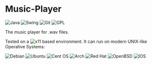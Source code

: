 # Music-Player

![Java](https://img.shields.io/badge/java-%23ED8B00.svg?style=flat&logo=java&logoColor=white) ![Swing](https://img.shields.io/badge/swing-9cf?style=flat&logo=swing%logoColor=white) ![Git](https://img.shields.io/badge/git-%23F05033.svg?style=flat&logo=git&logoColor=white) ![GPL](https://img.shields.io/badge/-GPLv2-yellow) 

The music player for .wav files.



Tested on a ![x11](https://img.shields.io/badge/X11-F28834?logo=x.org&logoColor=ffffff) based environment. It can run on modern UNIX-like Operative Systems:

![Debian](https://img.shields.io/badge/Debian-D70A53?style=flat&logo=debian&logoColor=white) ![Ubuntu](https://img.shields.io/badge/Ubuntu-E95420?style=flat&logo=ubuntu&logoColor=white) ![Cent OS](https://img.shields.io/badge/cent%20os-002260?style=flat&logo=centos&logoColor=F0F0F0) ![Arch](https://img.shields.io/badge/Arch%20Linux-1793D1?logo=arch-linux&logoColor=fff&style=flat) ![Red Hat](https://img.shields.io/badge/Red%20Hat-EE0000?style=flat&logo=redhat&logoColor=white) ![OpenBSD](https://img.shields.io/badge/OpenBSD-F2CA30?logo=openbsd&logoColor=000000) ![IOS](https://img.shields.io/badge/iOS-000000?style=flat&logo=ios&logoColor=white)
